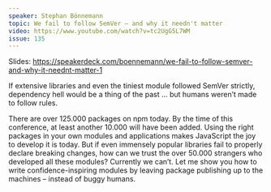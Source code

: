 ```yaml
---
speaker: Stephan Bönnemann
topic: We fail to follow SemVer – and why it needn't matter
video: https://www.youtube.com/watch?v=tc2UgG5L7WM
issue: 135
---
```


Slides: https://speakerdeck.com/boennemann/we-fail-to-follow-semver-and-why-it-neednt-matter-1

If extensive libraries and even the tiniest module followed SemVer strictly, dependency hell would be a thing of the past … but humans weren’t made to follow rules.

There are over 125.000 packages on npm today. By the time of this conference, at least another 10.000 will have been added. Using the right packages in your own modules and applications makes JavaScript the joy to develop it is today. But if even immensely popular libraries fail to properly declare breaking changes, how can we trust the over 50.000 strangers who developed all these modules? Currently we can’t. Let me show you how to write confidence-inspiring modules by leaving package publishing up to the machines – instead of buggy humans.

